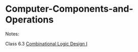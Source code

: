# Computer-Components-and-Operations


Notes:

Class 6.3 [Combinational Logic Design I](Lecture-Notes/ECSE-2610-Lecture-6.3-Combinational-Logic-Design-I_Notes.pdf)
